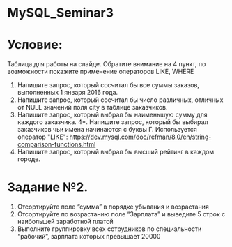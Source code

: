 # MySQL_Seminar3

# Условие:
Таблица для работы на слайде.
Обратите внимание на 4 пункт, по возможности покажите применение операторов LIKE, WHERE
1. Напишите запрос, который сосчитал бы все суммы заказов, выполненных 1 января 2016 года.
2. Напишите запрос, который сосчитал бы число различных, отличных от NULL значений поля city в таблице заказчиков.
3. Напишите запрос, который выбрал бы наименьшую сумму для каждого заказчика.
4*. Напишите запрос, который бы выбирал заказчиков чьи имена начинаются с буквы Г. Используется оператор "LIKE": https://dev.mysql.com/doc/refman/8.0/en/string-comparison-functions.html
5. Напишите запрос, который выбрал бы высший рейтинг в каждом городе.
# Задание №2.
1. Отсортируйте поле “сумма” в порядке убывания и возрастания
2. Отсортируйте по возрастанию поле “Зарплата” и выведите 5 строк с наибольшей заработной платой
3. Выполните группировку всех сотрудников по специальности “рабочий”, зарплата которых превышает 20000